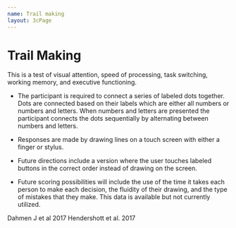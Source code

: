```yaml
---
name: Trail making
layout: 3cPage
---
```

# Trail Making
This is a test of visual attention, speed of processing, task switching, working memory, and executive functioning.
    
- The participant is required to connect a series of labeled dots together. Dots are connected based on their labels which are either all numbers or numbers and letters. When numbers and letters are presented the participant connects the dots sequentially by alternating between numbers and letters.
    
- Responses are made by drawing lines on a touch screen with either a finger or stylus.
    
- Future directions include a version where the user touches labeled buttons in the correct order instead of drawing on the screen. 
    
- Future scoring possibilities will include the use of the time it takes each person to make each decision, the fluidity of their drawing, and the type of mistakes that they make. This data is available but not currently utilized. 


Dahmen J et al 2017
Hendershott et al. 2017